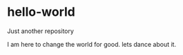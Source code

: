 # hello-world
Just another repository



I am here to change the world for good.
lets dance about it.
